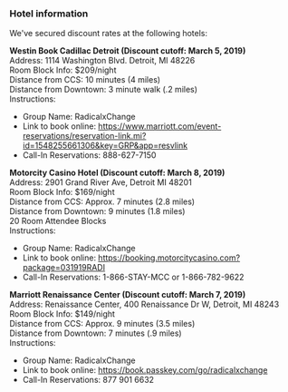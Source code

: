 ### Hotel information

We've secured discount rates at the following hotels:

**Westin Book Cadillac Detroit (Discount cutoff: March 5, 2019)**  
Address: 1114 Washington Blvd. Detroit, MI 48226  
Room Block Info: $209/night  
Distance from CCS: 10 minutes (4 miles)  
Distance from Downtown: 3 minute walk (.2 miles)  
Instructions:
- Group Name: RadicalxChange 
- Link to book online: https://www.marriott.com/event-reservations/reservation-link.mi?id=1548255661306&key=GRP&app=resvlink 
- Call-In Reservations: 888-627-7150

**Motorcity Casino Hotel (Discount cutoff: March 8, 2019)**  
Address: 2901 Grand River Ave, Detroit MI 48201  
Room Block Info: $169/night  
Distance from CCS: Approx. 7 minutes (2.8 miles)  
Distance from Downtown: 9 minutes (1.8 miles)  
20 Room Attendee Blocks  
Instructions: 
- Group Name: RadicalxChange
- Link to book online: https://booking.motorcitycasino.com?package=031919RADI
- Call-In Reservations: 1-866-STAY-MCC or 1-866-782-9622 

**Marriott Renaissance Center (Discount cutoff: March 7, 2019)**  
Address: Renaissance Center, 400 Renaissance Dr W, Detroit, MI 48243  
Room Block Info: $149/night  
Distance from CCS: Approx. 9 minutes (3.5  miles)  
Distance from Downtown: 7 minutes (.9 miles)  
Instructions: 
- Group Name: RadicalxChange
- Link to book online: https://book.passkey.com/go/radicalxchange
- Call-In Reservations: 877 901 6632 
